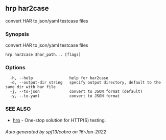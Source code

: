 ## hrp har2case

convert HAR to json/yaml testcase files

### Synopsis

convert HAR to json/yaml testcase files

```
hrp har2case $har_path... [flags]
```

### Options

```
  -h, --help                help for har2case
  -d, --output-dir string   specify output directory, default to the same dir with har file
  -j, --to-json             convert to JSON format (default)
  -y, --to-yaml             convert to JSON format
```

### SEE ALSO

* [hrp](hrp.md)	 - One-stop solution for HTTP(S) testing.

###### Auto generated by spf13/cobra on 16-Jan-2022
